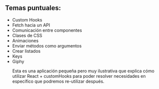<h2>Temas puntuales:</h2>

<ul>
<li>Custom Hooks</li>

<li>Fetch hacia un API</li>

<li>Comunicación entre componentes</li>

<li>Clases de CSS

</li>

<li>Animaciones</li>

<li>Enviar métodos como argumentos</li>

<li>Crear listados</li>

<li>Keys</li>

<li>Giphy</li>

Esta es una aplicación pequeña pero muy ilustrativa que explica cómo utilizar React + customHooks para poder resolver necesidades en específico que podremos re-utilizar después.

</ul>
